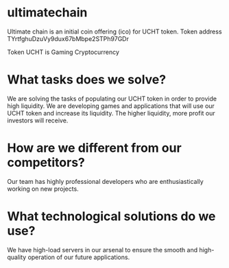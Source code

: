 # ultimatechain
Ultimate chain is an initial coin offering (ico) for UCHT token. Token address TYrtfghuDzuVy9dux67bMbpe2STPh97GDr

Token UCHT is Gaming Cryptocurrency

# What tasks does we solve?
We are solving the tasks of populating our UCHT token in order to provide high liquidity. We are developing games and applications that will use our UCHT token and increase its liquidity. The higher liquidity, more profit our investors will receive.

# How are we different from our competitors?
Our team has highly professional developers who are enthusiastically working on new projects.

# What technological solutions do we use?
We have high-load servers in our arsenal to ensure the smooth and high-quality operation of our future applications.
